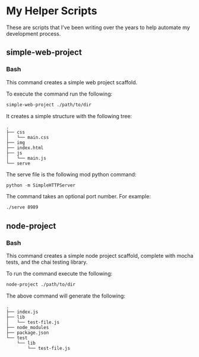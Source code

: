 # My Helper Scripts

These are scripts that I've been writing over the years to help automate my development process.

## simple-web-project

### Bash

This command creates a simple web project scaffold.

To execute the command run the following:

```bash
simple-web-project ./path/to/dir
```

It creates a simple structure with the following tree:

```
.
├── css
│   └── main.css
├── img
├── index.html
├── js
│   └── main.js
└── serve
```

The serve file is the following mod python command:

```python
python -m SimpleHTTPServer
```

The command takes an optional port number. For example:

```bash
./serve 8989
```

## node-project

### Bash

This command creates a simple node project scaffold, complete with mocha tests, and the chai testing library.

To run the command execute the following:

```bash
node-project ./path/to/dir
```

The above command will generate the following:

```
.
├── index.js
├── lib
│   └── test-file.js
├── node_modules
├── package.json
└── test
    └── lib
        └── test-file.js
```
